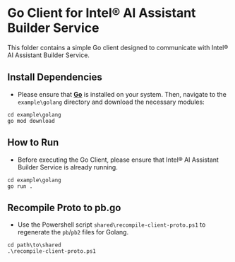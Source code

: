 # Go Client for Intel® AI Assistant Builder Service
This folder contains a simple Go client designed to communicate with Intel® AI Assistant Builder Service.

## Install Dependencies
- Please ensure that **[Go](https://go.dev/dl/)** is installed on your system. Then, navigate to the `example\golang` directory and download the  necessary modules:
```
cd example\golang
go mod download
```

## How to Run
- Before executing the Go Client, please ensure that Intel® AI Assistant Builder Service is already running.
```
cd example\golang
go run .
```

## Recompile Proto to pb.go
- Use the Powershell script `shared\recompile-client-proto.ps1` to regenerate the `pb`/`pb2` files for Golang.
```
cd path\to\shared
.\recompile-client-proto.ps1
```
